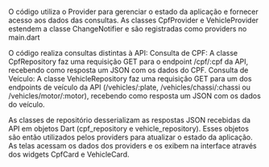 O código utiliza o Provider para gerenciar o estado da aplicação e fornecer acesso aos dados das consultas. As classes CpfProvider e VehicleProvider estendem a classe ChangeNotifier e são registradas como providers no main.dart

O código realiza consultas distintas à API:
Consulta de CPF: A classe CpfRepository faz uma requisição GET para o endpoint /cpf/:cpf da API, recebendo como resposta um JSON com os dados do CPF.
Consulta de Veículo: A classe VehicleRepository faz uma requisição GET para um dos endpoints de veículo da API (/vehicles/:plate, /vehicles/chassi/:chassi ou /vehicles/motor/:motor), recebendo como resposta um JSON com os dados do veículo.

As classes de repositório desserializam as respostas JSON recebidas da API em objetos Dart (cpf_repository e vehicle_repository). Esses objetos são então utilizados pelos providers para atualizar o estado da aplicação. As telas acessam os dados dos providers e os exibem na interface através dos widgets CpfCard e VehicleCard.
